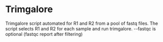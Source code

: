# Trimgalore
Trimgalore script automated for R1 and R2 from a pool of fastq files.
The script selects R1 and R2 for each sample and run trimgalore.
--fastqc is optional (fastqc report after filtering)
